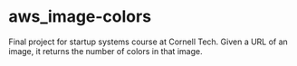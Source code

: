 # aws_image-colors
Final project for startup systems course at Cornell Tech. Given a URL of an image, it returns the number of colors in that image.
